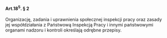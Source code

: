 #### Art.18<sup>5</sup>. § 2

Organizację, zadania i uprawnienia społecznej inspekcji pracy oraz zasady jej współdziałania z Państwową Inspekcją Pracy i innymi państwowymi organami nadzoru i kontroli określają odrębne przepisy.

